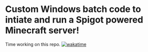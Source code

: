 # Custom Windows batch code to intiate and run a Spigot powered Minecraft server!


Time working on this repo.
[![wakatime](https://wakatime.com/badge/github/mk5912/SpigotServerCodes.svg)](https://wakatime.com/badge/github/mk5912/SpigotServerCodes)

